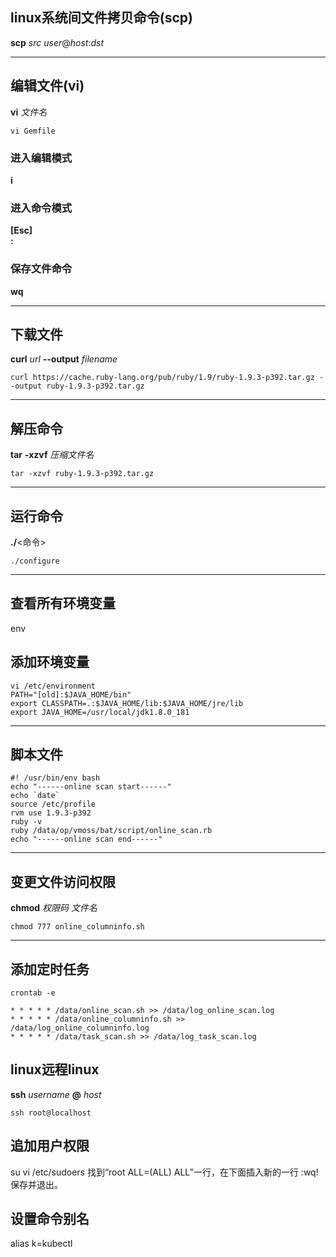 
## linux系统间文件拷贝命令(scp)
**scp** *src* *user*@*host*:*dst*

***

## 编辑文件(vi)
  **vi** *文件名*  
```shell
vi Gemfile
```
###  进入编辑模式
**i**

###  进入命令模式
**[Esc]**  
**:**

### 保存文件命令
**wq**

***

## 下载文件
**curl** *url* **--output** *filename*  
```shell
curl https://cache.ruby-lang.org/pub/ruby/1.9/ruby-1.9.3-p392.tar.gz --output ruby-1.9.3-p392.tar.gz
```
***

## 解压命令
**tar** **-xzvf** *压缩文件名* 
``` 
tar -xzvf ruby-1.9.3-p392.tar.gz
```
***

## 运行命令
**./**<命令>  
```
./configure
```
***

## 查看所有环境变量
env

## 添加环境变量
```
vi /etc/environment
PATH="[old]:$JAVA_HOME/bin"
export CLASSPATH=.:$JAVA_HOME/lib:$JAVA_HOME/jre/lib  
export JAVA_HOME=/usr/local/jdk1.8.0_181
```
***

## 脚本文件
```
#! /usr/bin/env bash  
echo "------online scan start------"  
echo `date`  
source /etc/profile  
rvm use 1.9.3-p392  
ruby -v  
ruby /data/op/vmoss/bat/script/online_scan.rb  
echo "------online scan end------"  
```

***

## 变更文件访问权限
**chmod** *权限码* *文件名*
```
chmod 777 online_columninfo.sh
```

***

## 添加定时任务
```
crontab -e
```
```
* * * * * /data/online_scan.sh >> /data/log_online_scan.log
* * * * * /data/online_columninfo.sh >> /data/log_online_columninfo.log
* * * * * /data/task_scan.sh >> /data/log_task_scan.log
```

## linux远程linux
**ssh** *username* **@** *host*
```
ssh root@localhost
```

## 追加用户权限
su
vi /etc/sudoers
找到“root    ALL=(ALL)       ALL”一行，在下面插入新的一行
:wq! 保存并退出。

## 设置命令别名
alias k=kubectl